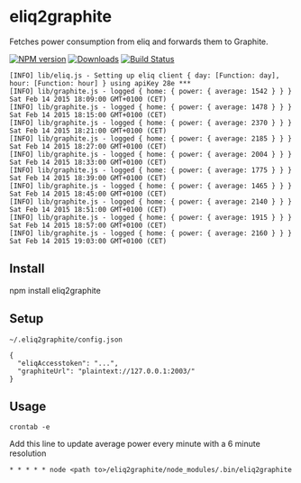 # eliq2graphite
Fetches power consumption from eliq and forwards them to Graphite.

[![NPM version][npm-image]][npm-url] [![Downloads][downloads-image]][npm-url] [![Build Status][travis-image]][travis-url]

```
[INFO] lib/eliq.js - Setting up eliq client { day: [Function: day], hour: [Function: hour] } using apiKey 28e ***
[INFO] lib/graphite.js - logged { home: { power: { average: 1542 } } } Sat Feb 14 2015 18:09:00 GMT+0100 (CET)
[INFO] lib/graphite.js - logged { home: { power: { average: 1478 } } } Sat Feb 14 2015 18:15:00 GMT+0100 (CET)
[INFO] lib/graphite.js - logged { home: { power: { average: 2370 } } } Sat Feb 14 2015 18:21:00 GMT+0100 (CET)
[INFO] lib/graphite.js - logged { home: { power: { average: 2185 } } } Sat Feb 14 2015 18:27:00 GMT+0100 (CET)
[INFO] lib/graphite.js - logged { home: { power: { average: 2004 } } } Sat Feb 14 2015 18:33:00 GMT+0100 (CET)
[INFO] lib/graphite.js - logged { home: { power: { average: 1775 } } } Sat Feb 14 2015 18:39:00 GMT+0100 (CET)
[INFO] lib/graphite.js - logged { home: { power: { average: 1465 } } } Sat Feb 14 2015 18:45:00 GMT+0100 (CET)
[INFO] lib/graphite.js - logged { home: { power: { average: 2140 } } } Sat Feb 14 2015 18:51:00 GMT+0100 (CET)
[INFO] lib/graphite.js - logged { home: { power: { average: 1915 } } } Sat Feb 14 2015 18:57:00 GMT+0100 (CET)
[INFO] lib/graphite.js - logged { home: { power: { average: 2160 } } } Sat Feb 14 2015 19:03:00 GMT+0100 (CET)
```

## Install
npm install eliq2graphite

## Setup

``~/.eliq2graphite/config.json``

```
{
  "eliqAccesstoken": "...",
  "graphiteUrl": "plaintext://127.0.0.1:2003/"
}
```

## Usage

```
crontab -e
```

Add this line to update average power every minute with a 6 minute resolution
```
* * * * * node <path to>/eliq2graphite/node_modules/.bin/eliq2graphite
```

[npm-url]: https://npmjs.org/package/eliq2graphite
[downloads-image]: http://img.shields.io/npm/dm/eliq2graphite.svg
[npm-image]: http://img.shields.io/npm/v/eliq2graphite.svg
[travis-url]: https://travis-ci.org/ashpool/eliq2graphite
[travis-image]: http://img.shields.io/travis/ashpool/eliq2graphite.svg
